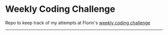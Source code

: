 # Weekly Coding Challenge 

Repo to keep track of my attempts at Florin's [weekly coding challenge](https://www.florin-pop.com/blog/2019/03/weekly-coding-challenge)

<hr> 